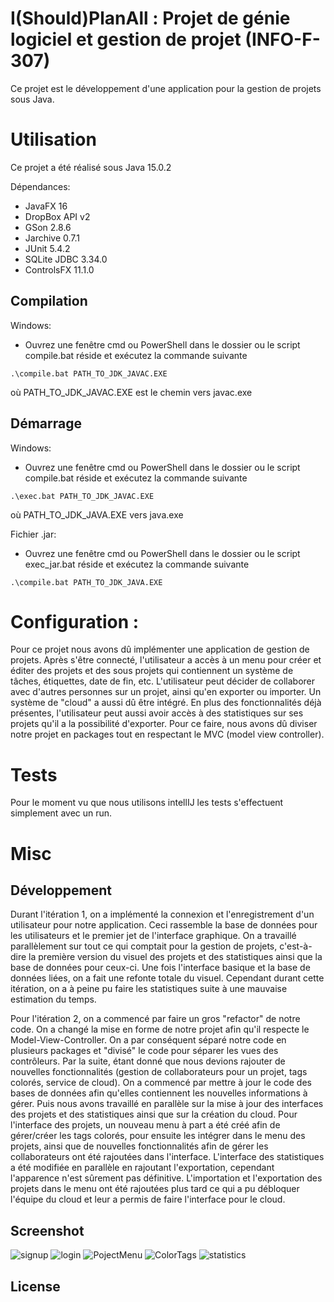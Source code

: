 # I(Should)PlanAll : Projet de génie logiciel et gestion de projet (INFO-F-307)

Ce projet est le développement d'une application pour la gestion de projets sous Java.

# Utilisation

Ce projet a été réalisé sous Java 15.0.2

Dépendances:

- JavaFX 16
- DropBox API v2
- GSon 2.8.6
- Jarchive 0.7.1
- JUnit 5.4.2
- SQLite JDBC 3.34.0
- ControlsFX 11.1.0

## Compilation

Windows:

- Ouvrez une fenêtre cmd ou PowerShell dans le dossier ou le script compile.bat réside et exécutez la commande suivante

`.\compile.bat PATH_TO_JDK_JAVAC.EXE`

où PATH_TO_JDK_JAVAC.EXE est le chemin vers javac.exe

## Démarrage

Windows:

- Ouvrez une fenêtre cmd ou PowerShell dans le dossier ou le script compile.bat réside et exécutez la commande suivante

`.\exec.bat PATH_TO_JDK_JAVAC.EXE`

où PATH_TO_JDK_JAVA.EXE vers java.exe

Fichier .jar:

- Ouvrez une fenêtre cmd ou PowerShell dans le dossier ou le script exec_jar.bat réside et exécutez la commande suivante

`.\compile.bat PATH_TO_JDK_JAVA.EXE`

# Configuration :

Pour ce projet nous avons dû implémenter une application de gestion de projets. Après s'être connecté, l'utilisateur a
accès à un menu pour créer et éditer des projets et des sous projets qui contiennent un système de tâches, étiquettes,
date de fin, etc. L'utilisateur peut décider de collaborer avec d'autres personnes sur un projet, ainsi qu'en exporter
ou importer. Un système de "cloud" a aussi dû être intégré. En plus des fonctionnalités déjà présentes, l'utilisateur
peut aussi avoir accès à des statistiques sur ses projets qu'il a la possibilité d'exporter. Pour ce faire, nous avons
dû diviser notre projet en packages tout en respectant le MVC (model view controller).

# Tests

Pour le moment vu que nous utilisons intellIJ les tests s'effectuent simplement avec un run.

# Misc

## Développement
Durant l'itération 1, on a implémenté la connexion et l'enregistrement d'un utilisateur pour notre application. Ceci rassemble la base de données pour les utilisateurs et le premier jet de l'interface graphique. On a travaillé parallèlement sur tout ce qui comptait pour la gestion de projets, c'est-à-dire la première version du visuel des projets et des statistiques ainsi que la base de données pour ceux-ci. Une fois l'interface basique et la base de données liées, on a fait une refonte totale du visuel. Cependant durant cette itération, on a à peine pu faire les statistiques suite à une mauvaise estimation du temps.

Pour l'itération 2, on a commencé par faire un gros "refactor" de notre code. On a changé la mise en forme de notre projet afin qu'il respecte le Model-View-Controller. On a par conséquent séparé notre code en plusieurs packages et "divisé" le code pour séparer les vues des contrôleurs. Par la suite, étant donné que nous devions rajouter de nouvelles fonctionnalités (gestion de collaborateurs pour un projet, tags colorés, service de cloud). On a commencé par mettre à jour le code des bases de données afin qu'elles contiennent les nouvelles informations à gérer. Puis nous avons travaillé en parallèle sur la mise à jour des interfaces des projets et des statistiques ainsi que sur la création du cloud. Pour l'interface des projets, un nouveau menu à part a été créé afin de gérer/créer les tags colorés, pour ensuite les intégrer dans le menu des projets, ainsi que de nouvelles fonctionnalités afin de gérer les collaborateurs ont été rajoutées dans l'interface. L'interface des statistiques a été modifiée en parallèle en rajoutant l'exportation, cependant l'apparence n'est sûrement pas définitive. L'importation et l'exportation des projets dans le menu ont été rajoutées plus tard ce qui a pu débloquer l'équipe du cloud et leur a permis de faire l'interface pour le cloud.

## Screenshot
![signup](https://user-images.githubusercontent.com/33431271/112816753-03460200-9082-11eb-92de-fd46c727796f.PNG)
![login](https://user-images.githubusercontent.com/33431271/112816761-050fc580-9082-11eb-88ad-2a758668ddbd.PNG)
![PojectMenu](https://user-images.githubusercontent.com/33431271/112816747-00e3a800-9082-11eb-8c7d-c42aa456f146.PNG)
![ColorTags](https://user-images.githubusercontent.com/33431271/112816742-ff19e480-9081-11eb-8459-6f5111df2183.PNG)
![statistics](https://user-images.githubusercontent.com/33431271/112816728-fb865d80-9081-11eb-90f7-d6db66110d52.PNG)

## License
